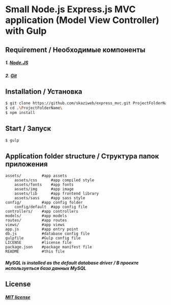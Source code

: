 # Small Node.js Express.js MVC application (Model View Controller) with Gulp

## Requirement / Необходимые компоненты
##### 1. [Node.JS](https://nodejs.org/en/)
##### 2. [Git](https://git-scm.com)

## Installation / Установка
```sh
$ git clone https://github.com/skaziweb/express_mvc.git ProjectFolderName
$ cd .\ProjectFolderName\
$ npm install
```
## Start / Запуск
```sh
$ gulp
```
## Application folder structure / Cтруктура папок приложения
    assets/         #app assets
        assets/css      #app compiled style
        assets/fonts    #app fonts
        assets/img      #app image
        assets/lib      #app frontend library
        assets/sass     #app sass style
    config/         #app config folder
        config/default  #app config file
    controllers/    #app controllers
    models/         #app models
    routes/         #app routes
    views/          #app views
    app.js          #app entry point
    db.js           #database config file
    gulpfile        #Gulp config file
    LICENSE         #license file
    package.json    #package manifest file
    README          #this file

##### MySQL is installed as the default database driver / В проекте используеться база данных MySQL

## License 
##### [MIT license](https://opensource.org/licenses/MIT)